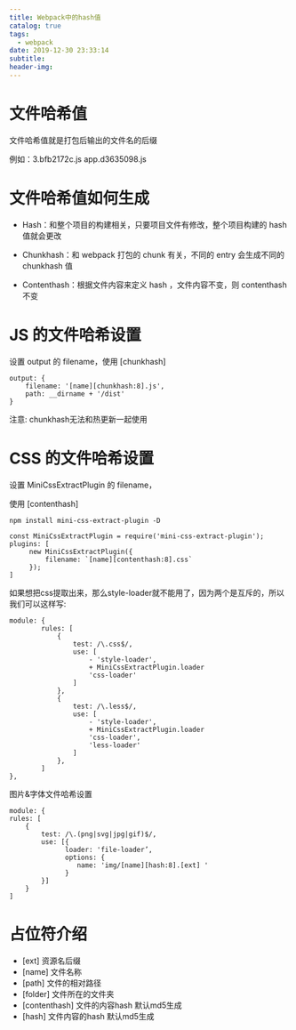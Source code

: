 ```yaml
---
title: Webpack中的hash值
catalog: true
tags:
  - webpack
date: 2019-12-30 23:33:14
subtitle:
header-img:
---
```


# ⽂件哈希值
⽂件哈希值就是打包后输出的⽂件名的后缀

例如：3.bfb2172c.js app.d3635098.js

# ⽂件哈希值如何⽣成
- Hash：和整个项⽬的构建相关，只要项⽬⽂件有修改，整个项⽬构建的 hash 值就会更改

- Chunkhash：和 webpack 打包的 chunk 有关，不同的 entry 会⽣成不同的 chunkhash 值

- Contenthash：根据⽂件内容来定义 hash ，⽂件内容不变，则 contenthash 不变

# JS 的⽂件哈希设置
设置 output 的 filename，使⽤ [chunkhash]

```
output: {
    filename: '[name][chunkhash:8].js',
    path: __dirname + '/dist'
}

```

注意: chunkhash无法和热更新一起使用

# CSS 的⽂件哈希设置
设置 MiniCssExtractPlugin 的 filename，

使⽤ [contenthash]

```
npm install mini-css-extract-plugin -D

const MiniCssExtractPlugin = require('mini-css-extract-plugin');
plugins: [
     new MiniCssExtractPlugin({
         filename: `[name][contenthash:8].css`
     });
]

```

如果想把css提取出来，那么style-loader就不能用了，因为两个是互斥的，所以我们可以这样写:

```
module: {
        rules: [
            {
                test: /\.css$/,
                use: [
                    - 'style-loader',
                    + MiniCssExtractPlugin.loader
                    'css-loader'
                ]
            },
            {
                test: /\.less$/,
                use: [
                    - 'style-loader',
                    + MiniCssExtractPlugin.loader
                    'css-loader',
                    'less-loader'
                ]
            },
        ]
},
```

图片&字体文件哈希设置

```
module: {
rules: [
    {
        test: /\.(png|svg|jpg|gif)$/,
        use: [{
              loader: 'file-loader’,
              options: {
                 name: 'img/[name][hash:8].[ext] '
              }
        }]
    }
]

```

# 占位符介绍

- [ext] 资源名后缀
- [name] 文件名称
- [path] 文件的相对路径
- [folder] 文件所在的文件夹
- [contenthash] 文件的内容hash 默认md5生成
- [hash] 文件内容的hash 默认md5生成